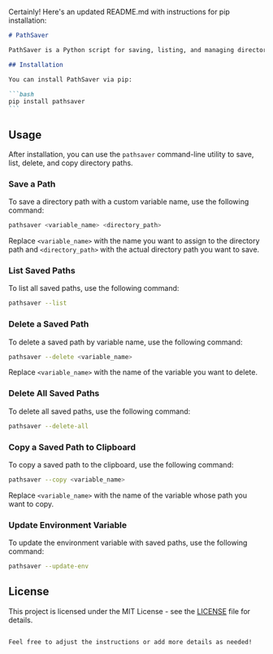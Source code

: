 Certainly! Here's an updated README.md with instructions for pip installation:

````markdown
# PathSaver

PathSaver is a Python script for saving, listing, and managing directory paths.

## Installation

You can install PathSaver via pip:

```bash
pip install pathsaver
```
````

## Usage

After installation, you can use the `pathsaver` command-line utility to save, list, delete, and copy directory paths.

### Save a Path

To save a directory path with a custom variable name, use the following command:

```bash
pathsaver <variable_name> <directory_path>
```

Replace `<variable_name>` with the name you want to assign to the directory path and `<directory_path>` with the actual directory path you want to save.

### List Saved Paths

To list all saved paths, use the following command:

```bash
pathsaver --list
```

### Delete a Saved Path

To delete a saved path by variable name, use the following command:

```bash
pathsaver --delete <variable_name>
```

Replace `<variable_name>` with the name of the variable you want to delete.

### Delete All Saved Paths

To delete all saved paths, use the following command:

```bash
pathsaver --delete-all
```

### Copy a Saved Path to Clipboard

To copy a saved path to the clipboard, use the following command:

```bash
pathsaver --copy <variable_name>
```

Replace `<variable_name>` with the name of the variable whose path you want to copy.

### Update Environment Variable

To update the environment variable with saved paths, use the following command:

```bash
pathsaver --update-env
```

## License

This project is licensed under the MIT License - see the [LICENSE](LICENSE) file for details.

```

Feel free to adjust the instructions or add more details as needed!
```
